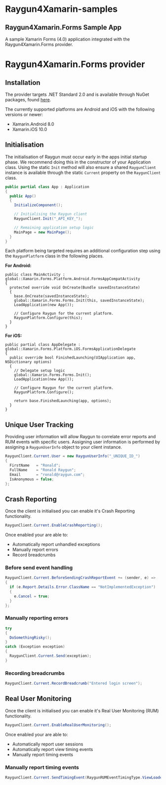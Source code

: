 # Raygun4Xamarin-samples

## Raygun4Xamarin.Forms Sample App

A sample Xamarin Forms (4.0) application integrated with the Raygun4Xamarin.Forms provider.

# Raygun4Xamarin.Forms provider

## Installation

The provider targets .NET Standard 2.0 and is available through NuGet packages, found [here](https://www.nuget.org/packages/raygun4xamarin.forms/).

The currently supported platforms are Android and iOS with the following versions or newer:
 
 * Xamarin.Android 8.0
 * Xamarin.iOS 10.0

## Initialisation

The initialisation of Raygun must occur early in the apps initial startup phase. We recommend doing this in the constructor of your Application class. Using the static `Init` method will also ensure a shared `RaygunClient` instance is available through the static `Current` property on the `RaygunClient` class.

``` csharp
public partial class App : Application
{
  public App()
  {
    InitializeComponent();

	// Initialising the Raygun client 
	RaygunClient.Init("_API_KEY_");

	// Remaining application setup logic
	MainPage = new MainPage();
  }
}
```

Each platform being targeted requires an additional configuration step using the `RaygunPlatform` class in the following places. 

**For Android:**

```
public class MainActivity : global::Xamarin.Forms.Platform.Android.FormsAppCompatActivity
{
  protected override void OnCreate(Bundle savedInstanceState)
  {
    base.OnCreate(savedInstanceState);
    global::Xamarin.Forms.Forms.Init(this, savedInstanceState);
    LoadApplication(new App());

    // Configure Raygun for the current platform.
    RaygunPlatform.Configure(this);
  }
}
```

**For iOS:**

```
public partial class AppDelegate : global::Xamarin.Forms.Platform.iOS.FormsApplicationDelegate
{
  public override bool FinishedLaunching(UIApplication app, NSDictionary options)
  {
    // Delegate setup logic 
    global::Xamarin.Forms.Forms.Init();
    LoadApplication(new App());

    // Configure Raygun for the current platform.
    RaygunPlatform.Configure();

    return base.FinishedLaunching(app, options);
  }
}
```

## Unique User Tracking

Providing user information will allow Raygun to correlate error reports and RUM events with specific users.
Assigning user information is performed by assigning a `RaygunUserInfo` object to your client instance. 

``` csharp
RaygunClient.Current.User = new RaygunUserInfo("_UNIQUE_ID_")
{
  FirstName   = "Ronald";
  FullName    = "Ronald Raygun";
  Email       = "ronald@raygun.com";
  IsAnonymous = false;
};
```

## Crash Reporting

Once the client is initialised you can enable it's Crash Reporting functionality.

``` csharp
RaygunClient.Current.EnableCrashReporting();
```

Once enabled your are able to:
* Automatically report unhandled exceptions
* Manually report errors
* Record breadcrumbs

### Before send event handling

``` csharp
RaygunClient.Current.BeforeSendingCrashReportEvent += (sender, e) =>
{
  if (e.Report.Details.Error.ClassName == "NotImplementedException")
  {
   	e.Cancel = true;
  }
};
```

### Manually reporting errors

``` csharp
try
{
  DoSomethingRisky();
}
catch (Exception exception)
{
  RaygunClient.Current.Send(exception);
}
```

### Recording breadcrumbs

``` csharp
RaygunClient.Current.RecordBreadcrumb("Entered login screen");
```

## Real User Monitoring

Once the client is initialised you can enable it's Real User Monitoring (RUM) functionality.

``` csharp
RaygunClient.Current.EnableRealUserMonitoring();
```

Once enabled your are able to:
* Automatically report user sessions
* Automatically report view timing events
* Manually report timing events

### Manually report timing events

``` csharp
RaygunClient.Current.SendTimingEvent(RaygunRUMEventTimingType.ViewLoaded, "TestView", 123);
```
